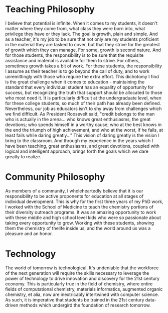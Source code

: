 # Teaching Philosophy

I believe that potential is infinite. When it comes to my students, it
doesn't matter where they come from, what class they were born into,
what privilege they have or they lack. The goal is growth, plain and
simple. And as a teacher, it's my job to be sure that not only are my
students proficient in the material they are tasked to cover, but that
they strive for the greatest of growth which they can manage. For some,
growth is second nature. And for those students, the responsibility is
to be sure that the requisite assistance and material is available for
them to strive. For others, sometimes growth takes a bit of work. For
these students, the responsibility I assume as their teacher is to go
beyond the call of duty, and to work unremittingly with those who
require the extra effort. This dichotomy I find is the great challenge
when it comes to education - maintaining the standard that every
individual student has an equality of opportunity for success, but
recognizing the truth that support should be allocated to those who most
need it. It is particularly difficult at the undergraduate level, when
for these college students, so much of their path has already been
defined. Nevertheless, our job as educators isn't to shy away from
challenges which we find difficult. As President Roosevelt said, "credit
belongs to the man who is actually in the arena... who knows great
enthusiasms, the great devotions; who spends himself in a worthy cause;
who at the best knows in the end the triumph of high achievement, and
who at the worst, if he fails, at least fails while daring greatly..."
This vision of daring greatly is the vision I bring to the classroom.
And through my experience in the years which I have been teaching, great
enthusiasms, and great devotions, coupled with logical and intelligent
approach, brings forth the goals which we dare greatly to realize. 

# Community Philosophy

As members of a community, I wholeheartedly believe that it is our
responsibility to be active proponents for education at all stages of
individual development. This is why for the first three years of my PhD
work, I worked with the School of Medicine to teach the chemistry
portions of their diversity outreach programs. It was an amazing
opportunity to work with these middle and high school level kids who
were so passionate about taking every opportunity to grow. Working with
these students, showing them the chemistry of thelife inside us, and the
world around us was a pleasure and an honor.

# Technology

The world of tomorrow is technological. It's undeniable that the
workforce of the next generation will require the skills necessary to
leverage the power of technology to drive innovation and discovery for
the 21st century economy. This is particularly true in the field of
chemistry, where entire fields of computational chemistry, materials
informatics, augmented organic chemistry, et alia, now are inextricably
intertwined with computer science. As such, it is imperative that
students be trained in the 21st century data-driven methods which
undergird the foundation of research tomorrow.